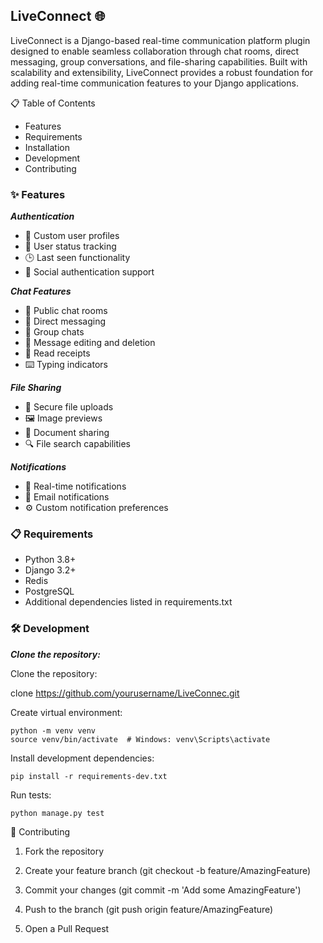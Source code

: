 ## LiveConnect 🌐

LiveConnect is a Django-based real-time communication platform plugin designed to enable seamless collaboration through chat rooms, direct messaging, group conversations, and file-sharing capabilities. Built with scalability and extensibility, LiveConnect provides a robust foundation for adding real-time communication features to your Django applications.


📋 Table of Contents

- Features
- Requirements
- Installation
- Development
- Contributing

### ✨ Features

**_Authentication_**

- 🔐 Custom user profiles
- 👤 User status tracking
- 🕒 Last seen functionality
- 🔑 Social authentication support

**_Chat Features_**

- 💬 Public chat rooms
- 📱 Direct messaging
- 👥 Group chats
- 📝 Message editing and deletion
- 👀 Read receipts
- ⌨️ Typing indicators

**_File Sharing_**

- 📁 Secure file uploads
- 🖼️ Image previews
- 📄 Document sharing
- 🔍 File search capabilities

**_Notifications_**

- 🔔 Real-time notifications
- 📧 Email notifications
- ⚙️ Custom notification preferences

### 📋 Requirements

- Python 3.8+
- Django 3.2+
- Redis
- PostgreSQL
- Additional dependencies listed in requirements.txt


### 🛠️ Development

**_Clone the repository:_**

Clone the repository:

clone https://github.com/yourusername/LiveConnec.git

Create virtual environment:

```
python -m venv venv
source venv/bin/activate  # Windows: venv\Scripts\activate
```
Install development dependencies:

```
pip install -r requirements-dev.txt
```
Run tests:
```
python manage.py test
```
🤝 Contributing

1. Fork the repository

2. Create your feature branch (git checkout -b feature/AmazingFeature)

3. Commit your changes (git commit -m 'Add some AmazingFeature')

4. Push to the branch (git push origin feature/AmazingFeature)

5. Open a Pull Request
